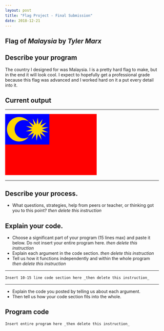 ```yaml
---
layout: post
title: "Flag Project - Final Submission"
date: 2018-12-21
---
```


## Flag of _Malaysia_ by _Tyler Marx_

## Describe your program

The country I designed for was Malaysia. I is a pretty hard flag to make, but in the end it will look cool. I expect to hopefully get a professional grade because this flag was advanced and I worked hard on it a put every detail into it.

## Current output

* * *
![Flag](/images/FlagV2.0.png)
* * *

## Describe your process.

-   What questions, strategies, help from peers or teacher, or thinking got you to this point? _then delete this instruction_




## Explain your code.

-   Choose a significant part of your program (15 lines max) and paste it below. Do not insert your entire program here. _then delete this instruction_
-   Explain each argument in the code section. _then delete this instruction_
-   Tell us how it functions independently and within the whole program _then delete this instruction_

* * *

```
Insert 10-15 line code section here _then delete this instruction_
```

* * *

-   Explain the code you posted by telling us about each argument.
-   Then tell us how your code section fits into the whole.
 
<!--- Delete this comment and add your writing -->


## Program code

```
Insert entire program here _then delete this instruction_
```
